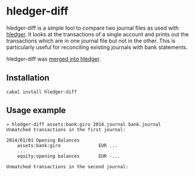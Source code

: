 # hledger-diff

hledger-diff is a simple tool to compare two journal files as used with
[hledger](http://hledger.org/).  It looks at the transactions of a single
account and prints out the transactions which are in one journal file but not
in the other.  This is particularly useful for reconciling existing journals
with bank statements.

hledger-diff was [merged into hledger][merge].

## Installation

```
cabal install hledger-diff
```

## Usage example

```
» hledger-diff assets:bank:giro 2014.journal bank.journal
Unmatched transactions in the first journal:

2014/01/01 Opening Balances
    assets:bank:giro              EUR ...
    ...
    equity:opening balances       EUR -...

Unmatched transactions in the second journal:

```

[merge]: https://github.com/simonmichael/hledger/pull/981
